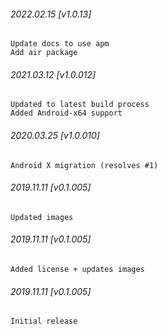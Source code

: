 

###### 2022.02.15 [v1.0.13]

```
Update docs to use apm
Add air package
```


###### 2021.03.12 [v1.0.012]

```
Updated to latest build process  
Added Android-x64 support
```


###### 2020.03.25 [v1.0.010]

```
Android X migration (resolves #1)
```


###### 2019.11.11 [v0.1.005]

```
Updated images
```


###### 2019.11.11 [v0.1.005]

```
Added license + updates images
```


###### 2019.11.11 [v0.1.005]

```
Initial release
```

